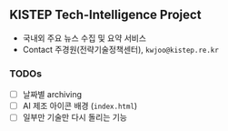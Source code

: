 ## KISTEP Tech-Intelligence Project
- 국내외 주요 뉴스 수집 및 요약 서비스
- Contact 주경원(전략기술정책센터), `kwjoo@kistep.re.kr`

### TODOs
- [ ] 날짜별 archiving
- [ ] AI 제조 아이콘 배경 (`index.html`)
- [ ] 일부만 기술만 다시 돌리는 기능